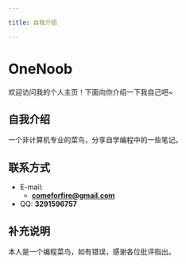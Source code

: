 ```yaml
---

title: 自我介绍

---
```




# OneNoob

欢迎访问我的个人主页！下面向你介绍一下我自己吧~

<!-- .slide -->

## 自我介绍

一个非计算机专业的菜鸟，分享自学编程中的一些笔记。

<!-- .slide vertical=true -->

## 联系方式

- E-mail:
  - **comeforfire@gmail.com**
- QQ: **3291596757**

<!-- .slide -->

## 补充说明

本人是一个编程菜鸟，如有错误，感谢各位批评指出。

<!-- .slide vertical=true -->